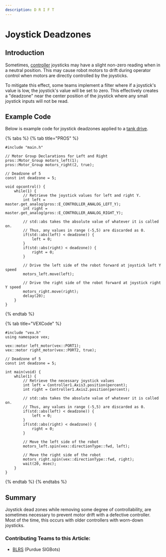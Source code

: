 ```yaml
---
description: D R I F T
---
```


# Joystick Deadzones

## Introduction

Sometimes, [controller](../../vex-electronics/vex-electronics/vex-joystick.md) joysticks may have a slight non-zero reading when in a neutral position. This may cause robot motors to drift during operator control when motors are directly controlled by the joysticks.

To mitigate this effect, some teams implement a filter where if a joystick's value is low, the joystick's value will be set to zero. This effectively creates a "deadzone" near the center position of the joystick where any small joystick inputs will not be read.&#x20;

## Example Code

Below is example code for joystick deadzones applied to a [tank drive](tank-drive.md).&#x20;

{% tabs %}
{% tab title="PROS" %}
```clike
#include "main.h"

// Motor Group Declarations for Left and Right
pros::Motor_Group motors_left(1);
pros::Motor_Group motors_right(2, true);

// Deadzone of 5
const int deadzone = 5;

void opcontrol() {
    while(1) {
        // Retrieve the joystick values for left and right Y.
        int left = master.get_analog(pros::E_CONTROLLER_ANALOG_LEFT_Y);
        int right = master.get_analog(pros::E_CONTROLLER_ANALOG_RIGHT_Y);
        
        // std::abs takes the absolute value of whatever it is called on.
        // Thus, any values in range (-5,5) are discarded as 0.
        if(std::abs(left) < deadzone)) {
            left = 0;
        }
        if(std::abs(right) < deadzone)) {
            right = 0;
        }
        
        // Drive the left side of the robot forward at joystick left Y speed
        motors_left.move(left);
        
        // Drive the right side of the robot forward at joystick right Y speed
        motors_right.move(right);
        delay(20);
    }
}
```
{% endtab %}

{% tab title="VEXCode" %}
```clike
#include "vex.h"
using namespace vex;

vex::motor left_motor(vex::PORT1);
vex::motor right_motor(vex::PORT2, true);

// Deadzone of 5
const int deadzone = 5;

int main(void) {
    while(1) {
        // Retrieve the necessary joystick values
        int left = Controller1.Axis3.position(percent);
        int right = Controller1.Axis2.position(percent);
        
        // std::abs takes the absolute value of whatever it is called on.
        // Thus, any values in range (-5,5) are discarded as 0.
        if(std::abs(left) < deadzone)) {
            left = 0;
        }
        if(std::abs(right) < deadzone)) {
            right = 0;
        }
        
        // Move the left side of the robot
        motors_left.spin(vex::directionType::fwd, left);
        
        // Move the right side of the robot 
        motors_right.spin(vex::directionType::fwd, right);
        wait(20, msec);
    }
}
```
{% endtab %}
{% endtabs %}

## Summary

Joystick dead zones while removing some degree of controllability, are sometimes necessary to prevent motor drift with a defective controller. Most of the time, this occurs with older controllers with worn-down joysticks. &#x20;

### Contributing Teams to this Article:

* [BLRS](https://purduesigbots.com/) (Purdue SIGBots)
